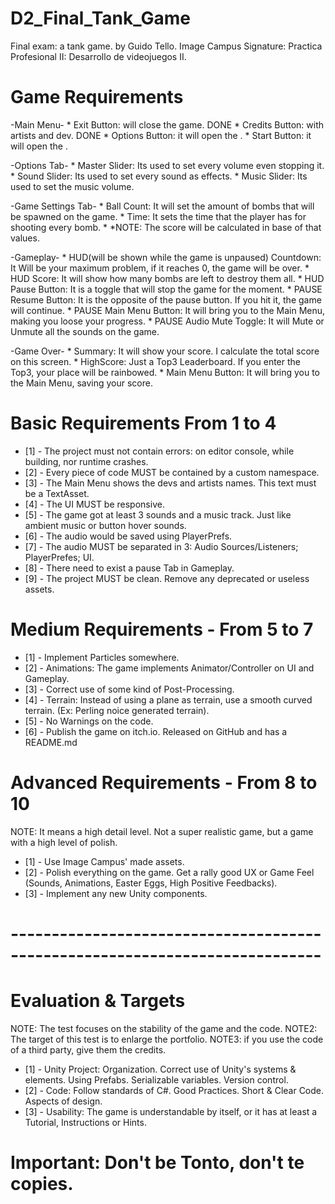 # D2_Final_Tank_Game
 Final exam: a tank game. by Guido Tello.
 Image Campus Signature: Practica Profesional II: Desarrollo de videojuegos II.

# Game Requirements
 -Main Menu-
    * Exit Button: will close the game. DONE
    * Credits Button: with artists and dev. DONE
    * Options Button: it will open the <Options Tab>.
    * Start Button: it will open the <Game Settings Tab>.

 -Options Tab-
    * Master Slider: Its used to set every volume even stopping it.
    * Sound Slider: Its used to set every sound as effects.
    * Music Slider: Its used to set the music volume.

 -Game Settings Tab-
    * Ball Count: It will set the amount of bombs that will be spawned on the game.
    * Time: It sets the time that the player has for shooting every bomb.
    * *NOTE: The score will be calculated in base of that values.

 -Gameplay-
    * HUD(will be shown while the game is unpaused) Countdown: It Will be your maximum problem, if it reaches 0, the game will be over. 
    * HUD Score: It will show how many bombs are left to destroy them all.
    * HUD Pause Button: It is a toggle that will stop the game for the moment.
    * PAUSE Resume Button: It is the opposite of the pause button. If you hit it, the game will continue.
    * PAUSE Main Menu Button: It will bring you to the Main Menu, making you loose your progress.
    * PAUSE Audio Mute Toggle: It will Mute or Unmute all the sounds on the game.

 -Game Over-
    * Summary: It will show your score. I calculate the total score on this screen.
    * HighScore: Just a Top3 Leaderboard. If you enter the Top3, your place will be rainbowed.
    * Main Menu Button: It will bring you to the Main Menu, saving your score.

# Basic Requirements From 1 to 4
* [1] - The project must not contain errors: on editor console, while building, nor runtime crashes.
* [2] - Every piece of code MUST be contained by a custom namespace.
* [3] - The Main Menu shows the devs and artists names. This text must be a TextAsset.
* [4] - The UI MUST be responsive.
* [5] - The game got at least 3 sounds and a music track. Just like ambient music or button hover sounds.
* [6] - The audio would be saved using PlayerPrefs.
* [7] - The audio MUST be separated in 3: Audio Sources/Listeners; PlayerPrefes; UI.
* [8] - There need to exist a pause Tab in Gameplay.
* [9] - The project MUST be clean. Remove any deprecated or useless assets.

# Medium Requirements - From 5 to 7
* [1] - Implement Particles somewhere.
* [2] - Animations: The game implements Animator/Controller on UI and Gameplay.
* [3] - Correct use of some kind of Post-Processing.
* [4] - Terrain: Instead of using a plane as terrain, use a smooth curved terrain. (Ex: Perling noice generated terrain).
* [5] - No Warnings on the code.
* [6] - Publish the game on itch.io. Released on GitHub and has a README.md

# Advanced Requirements - From 8 to 10
NOTE: It means a high detail level. Not a super realistic game, but a game with a high level of polish.
* [1] - Use Image Campus' made assets.
* [2] - Polish everything on the game. Get a rally good UX or Game Feel (Sounds, Animations, Easter Eggs, High Positive Feedbacks).
* [3] - Implement any new Unity components.

# ----------------------------------------------------------------------------

# Evaluation & Targets
NOTE: The test focuses on the stability of the game and the code.
NOTE2: The target of this test is to enlarge the portfolio.
NOTE3: if you use the code of a third party, give them the credits.
* [1] - Unity Project: Organization. Correct use of Unity's systems & elements. Using Prefabs. Serializable variables. Version control.
* [2] - Code: Follow standards of C#. Good Practices. Short & Clear Code. Aspects of design.
* [3] - Usability: The game is understandable by itself, or it has at least a Tutorial, Instructions or Hints.

# Important: Don't be Tonto, don't te copies.




















